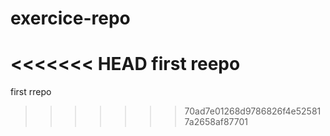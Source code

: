 # exercice-repo
<<<<<<< HEAD
first reepo
=======
first rrepo
>>>>>>> 70ad7e01268d9786826f4e525817a2658af87701
